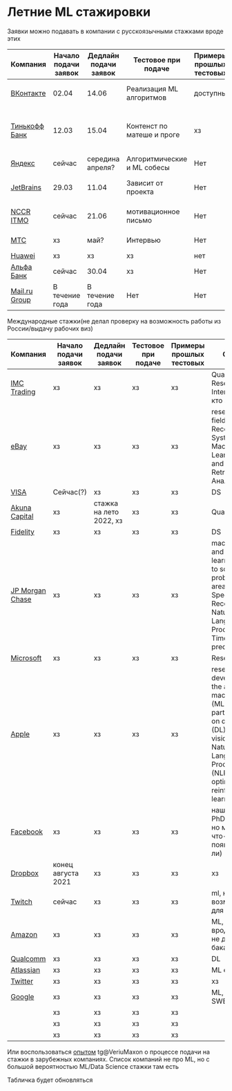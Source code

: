 # Летние ML стажировки 

Заявки можно подавать в компании с русскоязычными стажками вроде этих

| Компания | Начало подачи заявок | Дедлайн подачи заявок | Тестовое при подаче | Примеры прошлых тестовых | Описание |
| -------- | -------------------- | --------------------- | ------------------- | ---------------- | -------- |
| [ВКонтакте](vk.com/edu) | 02.04 | 14.06 | Реализация ML алгоритмов | доступны | Рекомендации, голосовые сервисы |
| [Тинькофф Банк](https://fintech.tinkoff.ru/study/start/ml_engineer/) | 12.03 | 15.04 | Контенст по матеше и проге | хз | Рекомендации, чат-боты, NLP, лучший банк, лучший ментор |
| [Яндекс](https://yandex.ru/yaintern/int_03) | сейчас | середина апреля? | Алгоритмические и ML собесы | Нет | ML/DL 
| [JetBrains](https://internship.jetbrains.com/) | 29.03 | 11.04 | Зависит от проекта | Нет | Умные плагины, либо исследования |
| [NCCR ITMO](https://actcognitive.org/posts/91/letnyaya-stazhirovka-v-natsionalnom-tsentre-kognitivnykh-razrabotok-itmo/) | сейчас | 21.06 | мотивационное письмо | Нет | ФинТех лаборатория. ML, CV |
| [МТС](https://job.mts.ru/youth#vacancies) | хз | май? | Интервью | Нет | ML, Audio DL, Chat-bots |
| [Huawei](https://career.huawei.ru/rri/) | хз | хз | хз | нет | ML/DL |
| [Альфа Банк](https://alfabanklive.ru/ichoosealfa) | сейчас | 30.04 | хз | Нет | хз |
| [Mail.ru Group](https://team.mail.ru/vacancy/?specialty=&town=&tag=&search=intern) | В течение года | В течение года | Нет | Нет | DS, RecSys, CV, NLP(?) |

Международные стажки(не делал проверку на возможность работы из России/выдачу рабочих виз)

| Компания | Начало подачи заявок | Дедлайн подачи заявок | Тестовое при подаче | Примеры прошлых тестовых | Описание |
| -------- | -------------------- | --------------------- | ------------------- | ---------------- | -------- |
| [IMC Trading](https://careers.imc.com/us/en/job/REQ-01307/Quantitative-Researcher-Intern) | хз | хз | хз | хз | Quantitative Researcher Intern(ну а вдруг кто захочет) |
| [eBay](https://jobs.ebayinc.com/job/netanya/jr-analyst-intern-seller-insights/403/6488828560) | хз | хз | хз | хз | research in the fields of Recommendation Systems, Machine Learning, NLP and Information Retrieval + Аналитика|
| [VISA](https://jobs.smartrecruiters.com/Visa/743999750412049-associate-new-graduate-development-program-for-fresh-graduates-english-application-required-?trid=623f64f4-c657-499b-989f-16ab0ccee0d9) | Сейчас(?) | хз | хз | хз | DS |
| [Akuna Capital](https://akunacapital.com/careers#careers) | хз | стажка на лето 2022, хз | хз | хз | Quantitave |
| [Fidelity](https://jobs.fidelity.com/students/) | хз | хз | хз | хз | DS |
| [JP Morgan Chase](https://careers.jpmorgan.com/us/en/students/programs/data-analytics-opportunities) | хз | хз | хз | хз | machine learning and deep learning models to solve problems in areas like Speech Recognition, Natural Language Processing and Time Series predictions |
| [Microsoft](https://careers.microsoft.com/us/en/search-results?keywords=intern) | хз | хз | хз | хз | Reseach, AI, ML |
| [Apple](https://jobs.apple.com/en-us/details/200253211/machine-learning-ai-internship?team=STDNT) | хз | хз | хз | хз | research & development in the areas of machine learning (ML) with particular focus on deep learning (DL), computer vision (CV), Natural Language Processing (NLP), optimization, and reinforcement learning (RL) |
| [Facebook](https://www.facebook.com/careers/jobs/?roles%5B0%5D=intern) | хз | хз | хз | хз | нашел только PhD программы, но мб потом что-то появится(вряд ли)|
| [Dropbox](https://www.dropbox.com/jobs/teams/eng_university_grads#open-positions) | конец августа 2021 | хз | хз | хз | хз |
| [Twitch](https://www.twitch.tv/jobs/internships) | сейчас | хз | хз | хз | ml, но хз про возможность для бакалавров |
| [Amazon](https://www.amazon.jobs/en/search?offset=0&result_limit=10&sort=relevant&category%5B%5D=machine-learning-science&category_type=studentprograms&distanceType=Mi&radius=24km&latitude=&longitude=&loc_group_id=&loc_query=&base_query=&city=&country=&region=&county=&query_options=&) | хз | хз | хз | хз | ML, CV, other, но вроде как тоже не для бакалавров |
| [Qualcomm](https://qualcomm.wd5.myworkdayjobs.com/External/2/refreshFacet/318c8bb6f553100021d223d9780d30be) | хз | хз | хз | хз | DL |
| [Atlassian](https://www.atlassian.com/company/careers/students?tab=interns) | хз | хз | хз | хз | ML etc |
| [Twitter](https://internshipprogram.splashthat.com/) | хз | хз | хз | хз | хз |
| [Google](https://careers.google.com/jobs/results/?company=Google&company=YouTube&employment_type=INTERN&jlo=en_US&q=Information%20Technology%20Intern&skills=Bachelor&src=Online%2FTOPS%2FTOPS_site&utm_campaign=IT&utm_medium=site&utm_source=TOPS) | хз | хз | хз | хз | ML, Reseach, SWE |
| []() | хз | хз | хз | хз | |
| []() | хз | хз | хз | хз | |
| []() | хз | хз | хз | хз | |



Или воспользоваться [опытом](https://telegra.ph/Kak-projti-na-stazhirovku-v-Bloomberg-02-02) tg@VeriuMaxon о процессе подачи на стажки в зарубежных компаниях. Список компаний не про ML, но с большой вероятностью ML/Data Science стажки там есть

Табличка будет обновляться
